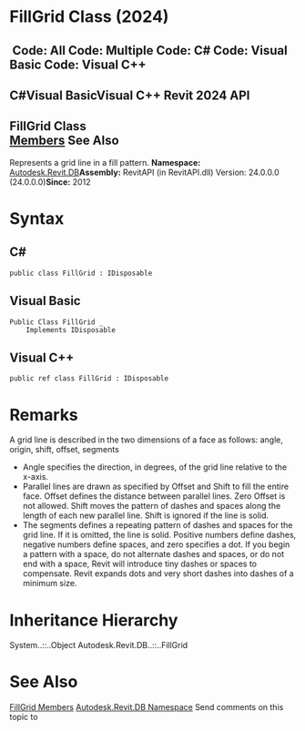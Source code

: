 # FillGrid Class (2024)

﻿
 Code: All Code: Multiple Code: C# Code: Visual Basic Code: Visual C++   
---  
C#Visual BasicVisual C++
Revit 2024 API  
---  
FillGrid Class  
[Members](718e6199-8202-a0fb-6359-c1815e746572.md "FillGrid Members") See Also  
---  
Represents a grid line in a fill pattern. 
**Namespace:** [Autodesk.Revit.DB](87546ba7-461b-c646-cbb1-2cb8f5bff8b2.md "Autodesk.Revit.DB Namespace")**Assembly:** RevitAPI (in RevitAPI.dll) Version: 24.0.0.0 (24.0.0.0)**Since:** 2012 
# Syntax
C#  
---  
```text
public class FillGrid : IDisposable
```
  
Visual Basic  
---  
```text
Public Class FillGrid _
	Implements IDisposable
```
  
Visual C++  
---  
```text
public ref class FillGrid : IDisposable
```
  
# Remarks
A grid line is described in the two dimensions of a face as follows: angle, origin, shift, offset, segments 
  * Angle specifies the direction, in degrees, of the grid line relative to the x-axis. 
  * Parallel lines are drawn as specified by Offset and Shift to fill the entire face. Offset defines the distance between parallel lines. Zero Offset is not allowed. Shift moves the pattern of dashes and spaces along the length of each new parallel line. Shift is ignored if the line is solid.
  * The segments defines a repeating pattern of dashes and spaces for the grid line. If it is omitted, the line is solid. Positive numbers define dashes, negative numbers define spaces, and zero specifies a dot. If you begin a pattern with a space, do not alternate dashes and spaces, or do not end with a space, Revit will introduce tiny dashes or spaces to compensate. Revit expands dots and very short dashes into dashes of a minimum size.

# Inheritance Hierarchy
System..::..Object Autodesk.Revit.DB..::..FillGrid
# See Also
[FillGrid Members](718e6199-8202-a0fb-6359-c1815e746572.md "FillGrid Members")
[Autodesk.Revit.DB Namespace](87546ba7-461b-c646-cbb1-2cb8f5bff8b2.md "Autodesk.Revit.DB Namespace")
Send comments on this topic to 